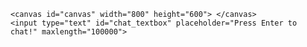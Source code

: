     <canvas id="canvas" width="800" height="600"> </canvas>
    <input type="text" id="chat_textbox" placeholder="Press Enter to chat!" maxlength="100000">